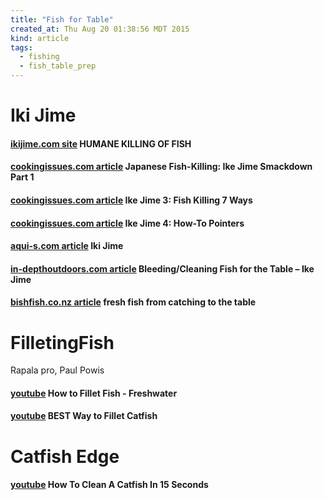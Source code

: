 ```yaml
---
title: "Fish for Table"
created_at: Thu Aug 20 01:38:56 MDT 2015
kind: article
tags:
  - fishing
  - fish_table_prep
---
```


# Iki Jime

#### [ikijime.com site](http://www.ikijime.com/) HUMANE KILLING OF FISH

#### [cookingissues.com article](http://www.cookingissues.com/index.html%3Fp=1690.html) Japanese Fish-Killing: Ike Jime Smackdown Part 1

#### [cookingissues.com article](http://www.cookingissues.com/2009/08/26/ike-jime-3-fish-killing-7-ways-to-sunday/) Ike Jime 3: Fish Killing 7 Ways

#### [cookingissues.com article](http://www.cookingissues.com/index.html%3Fp=2008.html) Ike Jime 4: How-To Pointers

#### [aqui-s.com article](http://www.aqui-s.com/index.php/iki-jime) Iki Jime

#### [in-depthoutdoors.com article](http://www.in-depthoutdoors.com/community/forums/topic/ftlgeneral_1265930/) Bleeding/Cleaning Fish for the Table – Ike Jime

#### [bishfish.co.nz article](http://www.bishfish.co.nz/articles/general/icecold.htm) fresh fish from catching to the table

# FilletingFish

Rapala pro, Paul Powis

#### [youtube](https://www.youtube.com/watch?v=1Hkt3Q5y84U) How to Fillet Fish - Freshwater

#### [youtube](https://www.youtube.com/watch?v=-51ViQPClp4) BEST Way to Fillet Catfish 

# Catfish Edge

#### [youtube](https://www.youtube.com/watch?v=EEQrVL4uvw8) How To Clean A Catfish In 15 Seconds

